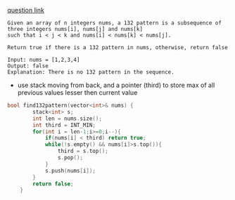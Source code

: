 [question link](https://leetcode.com/problems/132-pattern/)
```
Given an array of n integers nums, a 132 pattern is a subsequence of three integers nums[i], nums[j] and nums[k]
such that i < j < k and nums[i] < nums[k] < nums[j].

Return true if there is a 132 pattern in nums, otherwise, return false
```
```
Input: nums = [1,2,3,4]
Output: false
Explanation: There is no 132 pattern in the sequence.
```
- use stack moving from back, and a pointer (third) to store max of all previous values lesser then current value
```cpp
bool find132pattern(vector<int>& nums) {
        stack<int> s;
        int len = nums.size();
        int third = INT_MIN;
        for(int i = len-1;i>=0;i--){
            if(nums[i] < third) return true;
            while(!s.empty() && nums[i]>s.top()){
                third = s.top();
                s.pop();
            }
            s.push(nums[i]);
        }
        return false;
    }
```
